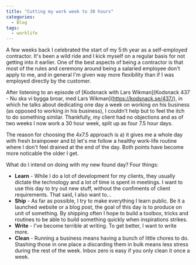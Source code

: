 ```yaml
---
title: "Cutting my work week to 30 hours"
categories:
  - Blog
tags:
  - worklife
---
```


A few weeks back I celebrated the start of my 5:th year as a self-employed contractor. It's been a wild ride and I kick myself on a regular basis for not getting into it earlier. One of the best aspects of being a contractor is that most of the rules and ceremony around being a salaried employee don't apply to me, and in general I'm given way more flexibility than if I was employed directly by the customer.

After listening to an episode of [Kodsnack with Lars Wikman](Kodsnack 437 - Nu ska vi bygga broar, med Lars Wikman](https://kodsnack.se/437/), in which he talks about dedicating one day a week on working _on_ his business (as opposed to working _in_ his business), I couldn't help but to feel the itch to do something similar. Thankfully, my client had no objections and as of two weeks I now work a 30 hour week, split up as four 7.5 hour days.

The reason for choosing the 4x7.5 approach is a) it gives me a whole day with fresh brainpower and b) let's me follow a healthy work-life routine where I don't feel drained at the end of the day. Both points have become more noticable the older I get.

What do I intend on doing with my new found day? Four things:

* **Learn** - While I do a lot of development for my clients, they usually dictate the technology and a lot of time is spent in meetings. I want to use this day to try out new stuff, without the confiments of client requirements. That said, I also want to...
* **Ship** - As far as possible, I try to make everything I learn public. Be it a launched website or a blog post, the goal of this day is to produce on unit of something. By shipping often I hope to build a toolbox, tricks and routines to be able to build something quickly when inspirations strikes.
* **Write** - I've become terrible at writing. To get better, I want to write more.
* **Clean** - Running a business means having a bunch of little chores to do. Stashing those in one place a discarding them in bulk means less stress during the rest of the week. Inbox zero is easy if you only clean it once a week.
